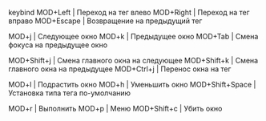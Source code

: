 keybind
MOD+Left        | Переход на тег влево
MOD+Right       | Переход на тег вправо
MOD+Escape		| Возвращение на предыдущий тег

MOD+j			| Следующее окно
MOD+k 			| Предыдущее окно
MOD+Tab			| Смена фокуса на предыдущее окно

MOD+Shift+j		| Смена главного окна на следующее
MOD+Shift+k		| Смена главного окна на предыдущее
MOD+Ctrl+j		| Перенос окна на тег

MOD+l 			| Подрастить окно
MOD+h			| Уменьшить окно
MOD+Shift+Space | Установка типа тега по-умолчанию

MOD+r 			| Выполнить
MOD+p			| Меню
MOD+Shift+c 	| Убить окно
